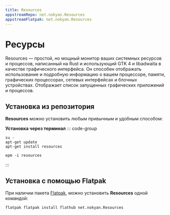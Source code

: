 ```yaml
---
title: Resources
appstreamRepo: net.nokyan.Resources
appstreamFlatpak: net.nokyan.Resources
---
```


# Ресурсы

Resources — простой, но мощный монитор ваших системных ресурсов и процессов, написанный на Rust и использующий GTK 4 и libadwaita в качестве графического интерфейса. Он способен отображать использование и подробную информацию о вашем процессоре, памяти, графических процессорах, сетевых интерфейсах и блочных устройствах. Отображает список запущенных графических приложений и процессов.

## Установка из репозитория

**Resources** можно установить любым привычным и удобным способом:

<!--@include: ./parts/install/software-repo.md-->

**Установка через терминал**
::: code-group

```shell[apt-get]
su -
apt-get update
apt-get install resources
```
```shell[epm]
epm -i resources
```
:::

## Установка c помощью Flatpak

При наличии пакета [Flatpak](/flatpak), можно установить **Resources** одной командой:

```shell
flatpak flatpak install flathub net.nokyan.Resources
```

<!--@include: ./parts/install/software-flatpak.md-->